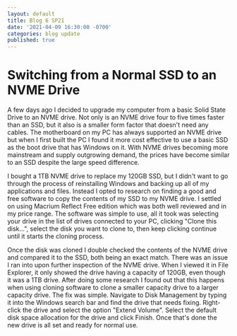 ```yaml
---
layout: default
title: Blog 6 SP21
date: '2021-04-09 16:30:00 -0700'
categories: blog update
published: true
---
```

<h1>Switching from a Normal SSD to an NVME Drive</h1>
<p>A few days ago I decided to upgrade my computer from a basic Solid State Drive to an NVME drive. Not only is an NVME drive four to five times faster than an SSD, but it also is a smaller form factor that doesn't need any cables. The motherboard on my PC has always supported an NVME drive but when I first built the PC I found it more cost effective to use a basic SSD as the boot drive that has Windows on it. With NVME drives becoming more mainstream and supply outgrowing demand, the prices have become similar to an SSD despite the large speed difference.</p>

<p>I bought a 1TB NVME drive to replace my 120GB SSD, but I didn't want to go through the process of reinstalling Windows and backing up all of my applications and files. Instead I opted to research on finding a good and free software to copy the contents of my SSD to my NVME drive. I settled on using Macrium Reflect Free edition which was both well reviewed and in my price range. The software was simple to use, all it took was selecting your drive in the list of drives connected to your PC, clicking "Clone this disk...", select the disk you want to clone to, then keep clicking continue until it starts the cloning process.</p>

<p>Once the disk was cloned I double checked the contents of the NVME drive and compared it to the SSD, both being an exact match. There was an issue I ran into upon further inspection of the NVME drive. When I viewed it in File Explorer, it only showed the drive having a capacity of 120GB, even though it was a 1TB drive. After doing some research I found out that this happens when using cloning software to clone a smaller capacity drive to a larger capacity drive. The fix was simple. Navigate to Disk Management by typing it into the Windows search bar and find the drive that needs fixing. Right-click the drive and select the option "Extend Volume". Select the default disk space allocation for the drive and click Finish. Once that's done the new drive is all set and ready for normal use.</p>